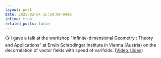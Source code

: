 ```yaml
---
layout: post
date: 2025-02-04 15:59:00-0400
inline: true
related_posts: false
---
```


:tv:  I gave a talk at the workshop "Infinite-dimensional Geometry : Theory and Applications" at Erwin Schrodinger Institute in Vienna (Austria) on the decorrelation of vector fields with speed of varifolds. ([Video](https://www.youtube.com/watch?v=ds8odUOmPWM),[slides](https://rayanemouhli.github.io/assets/pdf/Vienna_talk.pdf))
